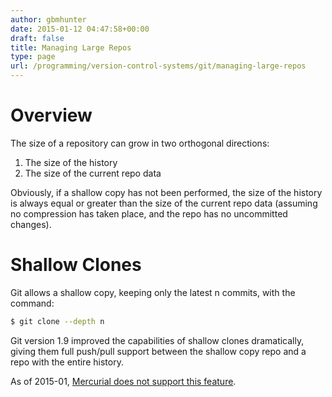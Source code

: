 ```yaml
---
author: gbmhunter
date: 2015-01-12 04:47:58+00:00
draft: false
title: Managing Large Repos
type: page
url: /programming/version-control-systems/git/managing-large-repos
---
```


# Overview

The size of a repository can grow in two orthogonal directions:

1. The size of the history
2. The size of the current repo data

Obviously, if a shallow copy has not been performed, the size of the history is always equal or greater than the size of the current repo data (assuming no compression has taken place, and the repo has no uncommitted changes).

# Shallow Clones

Git allows a shallow copy, keeping only the latest n commits, with the command:

```sh    
$ git clone --depth n
```

Git version 1.9 improved the capabilities of shallow clones dramatically, giving them full push/pull support between the shallow copy repo and a repo with the entire history.

As of 2015-01, [Mercurial does not support this feature](http://blog.mbedded.ninja/programming/version-control-systems/mercurial/managing-large-repos).
